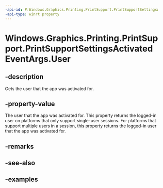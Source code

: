 ```yaml
---
-api-id: P:Windows.Graphics.Printing.PrintSupport.PrintSupportSettingsActivatedEventArgs.User
-api-type: winrt property
---
```


# Windows.Graphics.Printing.PrintSupport.PrintSupportSettingsActivatedEventArgs.User

<!--
public Windows.System.User User { get; }
-->


## -description

Gets the user that the app was activated for.

## -property-value

The user that the app was activated for. This property returns the logged-in user on platforms that only support single-user sessions. For platforms that support multiple users in a session, this property returns the logged-in user that the app was activated for.

## -remarks

## -see-also

## -examples


